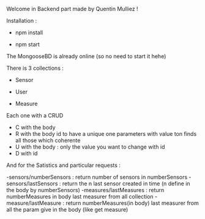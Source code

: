 Welcome in Backend part made by Quentin Mulliez !

Installation :

- npm install

- npm start

The MongooseBD is already online (so no need to start it hehe)

There is 3 collections : 
- Sensor

- User

- Measure

Each one with a CRUD

- C with the body
- R with the body
        id to have a unique one
        parameters with value ton finds all those which coherente
- U with the body : only the value you want to change with id
- D with id

And for the Satistics and particular requests :

-sensors/numberSensors : return number of sensors in numberSensors
-sensors/lastSensors : return the n last sensor created in time (n define in the body by numberSensors)
-measures/lastMeasures : return numberMeasures in body last measurer from all collection
-measure/lastMeasure : return numberMeasures(in body) last measurer from all the param give in the body (like get measure)

